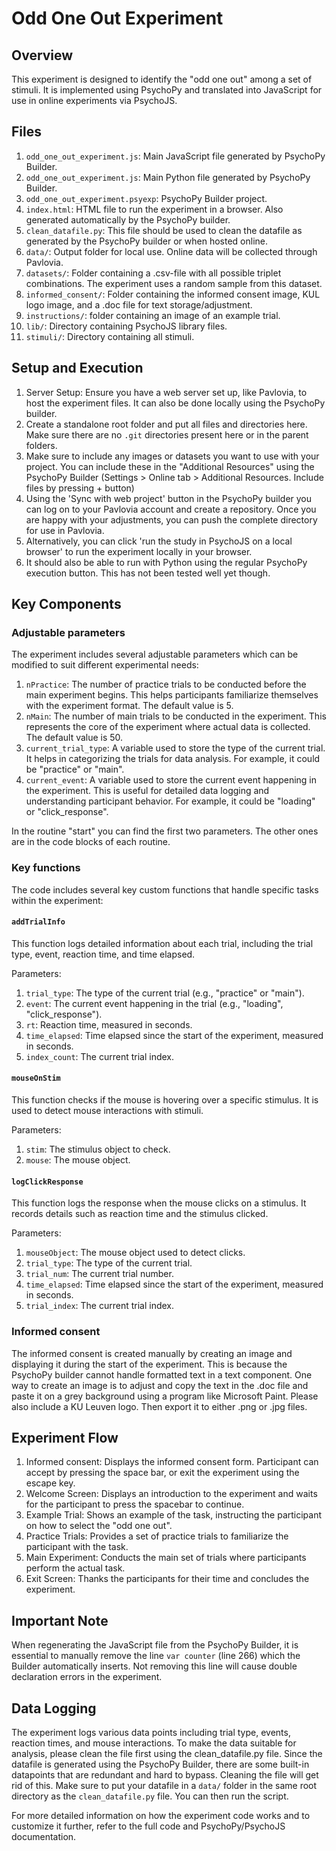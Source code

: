 # Odd One Out Experiment
## Overview
This experiment is designed to identify the "odd one out" among a set of stimuli. It is implemented using PsychoPy and translated into JavaScript for use in online experiments via PsychoJS.

## Files
1. `odd_one_out_experiment.js`: Main JavaScript file generated by PsychoPy Builder.
2. `odd_one_out_experiment.js`: Main Python file generated by PsychoPy Builder.
3. `odd_one_out_experiment.psyexp`: PsychoPy Builder project.
4. `index.html`: HTML file to run the experiment in a browser. Also generated automatically by the PsychoPy builder.
5. `clean_datafile.py`: This file should be used to clean the datafile as generated by the PsychoPy builder or when hosted online.
5. `data/`: Output folder for local use. Online data will be collected through Pavlovia.
6. `datasets/`: Folder containing a .csv-file with all possible triplet combinations. The experiment uses a random sample from this dataset.
7. `informed_consent/`: Folder containing the informed consent image, KUL logo image, and a .doc file for text storage/adjustment. 
8. `instructions/`: folder containing an image of an example trial. 
9. `lib/`: Directory containing PsychoJS library files.
10. `stimuli/`: Directory containing all stimuli. 


## Setup and Execution
1. Server Setup: Ensure you have a web server set up, like Pavlovia, to host the experiment files. It can also be done locally using the PsychoPy builder.
2. Create a standalone root folder and put all files and directories here. Make sure there are no `.git` directories present here or in the parent folders.
3. Make sure to include any images or datasets you want to use with your project. You can include these in the "Additional Resources" using the PsychoPy Builder (Settings > Online tab > Additional Resources. Include files by pressing + button)
4. Using the 'Sync with web project' button in the PsychoPy builder you can log on to your Pavlovia account and create a repository. Once you are happy with your adjustments, you can push the complete directory for use in Pavlovia.
5. Alternatively, you can click 'run the study in PsychoJS on a local browser' to run the experiment locally in your browser.
6. It should also be able to run with Python using the regular PsychoPy execution button. This has not been tested well yet though. 

## Key Components
### Adjustable parameters
The experiment includes several adjustable parameters which can be modified to suit different experimental needs:

1. `nPractice`: The number of practice trials to be conducted before the main experiment begins. This helps participants familiarize themselves with the experiment format. The default value is 5.
2. `nMain`: The number of main trials to be conducted in the experiment. This represents the core of the experiment where actual data is collected. The default value is 50.
3. `current_trial_type`: A variable used to store the type of the current trial. It helps in categorizing the trials for data analysis. For example, it could be "practice" or "main".
4. `current_event`: A variable used to store the current event happening in the experiment. This is useful for detailed data logging and understanding participant behavior. For example, it could be "loading" or "click_response".

In the routine "start" you can find the first two parameters. The other ones are in the code blocks of each routine. 

### Key functions
The code includes several key custom functions that handle specific tasks within the experiment:

#### `addTrialInfo`
This function logs detailed information about each trial, including the trial type, event, reaction time, and time elapsed.

Parameters:
1. `trial_type`: The type of the current trial (e.g., "practice" or "main").
2. `event`: The current event happening in the trial (e.g., "loading", "click_response").
3. `rt`: Reaction time, measured in seconds.
4. `time_elapsed`: Time elapsed since the start of the experiment, measured in seconds.
5. `index_count`: The current trial index.

#### `mouseOnStim`
This function checks if the mouse is hovering over a specific stimulus. It is used to detect mouse interactions with stimuli.

Parameters:
1. `stim`: The stimulus object to check.
2. `mouse`: The mouse object.

#### `logClickResponse`
This function logs the response when the mouse clicks on a stimulus. It records details such as reaction time and the stimulus clicked.

Parameters:
1. `mouseObject`: The mouse object used to detect clicks.
2. `trial_type`: The type of the current trial.
3. `trial_num`: The current trial number.
4. `time_elapsed`: Time elapsed since the start of the experiment, measured in seconds.
5. `trial_index`: The current trial index.

### Informed consent
The informed consent is created manually by creating an image and displaying it during the start of the experiment. This is because the PsychoPy builder cannot handle formatted text in a text component.
One way to create an image is to adjust and copy the text in the .doc file and paste it on a grey background using a program like Microsoft Paint. Please also include a KU Leuven logo. Then export it to either .png or .jpg files. 

## Experiment Flow

1. Informed consent: Displays the informed consent form. Participant can accept by pressing the space bar, or exit the experiment using the escape key.
2. Welcome Screen: Displays an introduction to the experiment and waits for the participant to press the spacebar to continue.
3. Example Trial: Shows an example of the task, instructing the participant on how to select the "odd one out".
4. Practice Trials: Provides a set of practice trials to familiarize the participant with the task.
5. Main Experiment: Conducts the main set of trials where participants perform the actual task.
6. Exit Screen: Thanks the participants for their time and concludes the experiment.

## Important Note
When regenerating the JavaScript file from the PsychoPy Builder, it is essential to manually remove the line `var counter` (line 266) which the Builder automatically inserts. Not removing this line will cause double declaration errors in the experiment.

## Data Logging
The experiment logs various data points including trial type, events, reaction times, and mouse interactions. 
To make the data suitable for analysis, please clean the file first using the clean_datafile.py file. Since the datafile is generated using the PsychoPy Builder, there are some built-in datapoints that are redundant and hard to bypass. Cleaning the file will get rid of this. Make sure to put your datafile in a `data/` folder in the same root directory as the `clean_datafile.py` file. You can then run the script.

For more detailed information on how the experiment code works and to customize it further, refer to the full code and PsychoPy/PsychoJS documentation.

